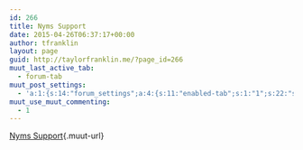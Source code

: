 ```yaml
---
id: 266
title: Nyms Support
date: 2015-04-26T06:37:17+00:00
author: tfranklin
layout: page
guid: http://taylorfranklin.me/?page_id=266
muut_last_active_tab:
  - forum-tab
muut_post_settings:
  - 'a:1:{s:14:"forum_settings";a:4:{s:11:"enabled-tab";s:1:"1";s:22:"show_comments_in_forum";s:1:"1";s:11:"hide_online";s:1:"0";s:15:"disable_uploads";s:1:"0";}}'
muut_use_muut_commenting:
  - 1
---
```

<!-- Muut placeholder tag --><div id="muut" class=" muut" data-show_online="true" data-upload="true" title="Nyms Support" data-channel="Nyms Support" data-url="/i/nymsios"> 

<!-- Muut API -->

[Nyms Support](/i/nymsios){.muut-url} <!-- Custom HTML --></div>